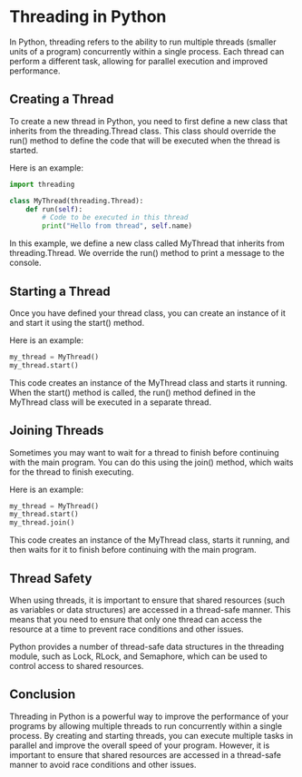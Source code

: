 # Threading in Python

In Python, threading refers to the ability to run multiple threads (smaller units of a program) concurrently within a single process. Each thread can perform a different task, allowing for parallel execution and improved performance.

## Creating a Thread

To create a new thread in Python, you need to first define a new class that inherits from the threading.Thread class. This class should override the run() method to define the code that will be executed when the thread is started.

Here is an example:

````python
import threading

class MyThread(threading.Thread):
    def run(self):
        # Code to be executed in this thread
        print("Hello from thread", self.name)
````

In this example, we define a new class called MyThread that inherits from threading.Thread. We override the run() method to print a message to the console.

## Starting a Thread

Once you have defined your thread class, you can create an instance of it and start it using the start() method.

Here is an example:

````python
my_thread = MyThread()
my_thread.start()
````

This code creates an instance of the MyThread class and starts it running. When the start() method is called, the run() method defined in the MyThread class will be executed in a separate thread.

## Joining Threads

Sometimes you may want to wait for a thread to finish before continuing with the main program. You can do this using the join() method, which waits for the thread to finish executing.

Here is an example:

````python
my_thread = MyThread()
my_thread.start()
my_thread.join()
````

This code creates an instance of the MyThread class, starts it running, and then waits for it to finish before continuing with the main program.

## Thread Safety

When using threads, it is important to ensure that shared resources (such as variables or data structures) are accessed in a thread-safe manner. This means that you need to ensure that only one thread can access the resource at a time to prevent race conditions and other issues.

Python provides a number of thread-safe data structures in the threading module, such as Lock, RLock, and Semaphore, which can be used to control access to shared resources.

## Conclusion

Threading in Python is a powerful way to improve the performance of your programs by allowing multiple threads to run concurrently within a single process. By creating and starting threads, you can execute multiple tasks in parallel and improve the overall speed of your program. However, it is important to ensure that shared resources are accessed in a thread-safe manner to avoid race conditions and other issues.
